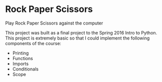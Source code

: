 Rock Paper Scissors
=============================

Play Rock Paper Scissors against the computer

This project was built as a final project to the Spring 2016 Intro to Python. This project is extremely basic so that I could implement the following components of the course:
* Printing
* Functions
* Imports
* Conditionals
* Scope

